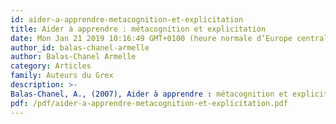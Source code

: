 ```yaml
---
id: aider-a-apprendre-metacognition-et-explicitation
title: Aider à apprendre : métacognition et explicitation
date: Mon Jan 21 2019 10:16:49 GMT+0100 (heure normale d’Europe centrale)
author_id: balas-chanel-armelle
author: Balas-Chanel Armelle
category: Articles
family: Auteurs du Grex
description: >-
Balas-Chanel, A., (2007), Aider à apprendre : métacognition et explicitation, Expliciter n° 68, p. 40 - 51. 
pdf: /pdf/aider-a-apprendre-metacognition-et-explicitation.pdf
---
```

